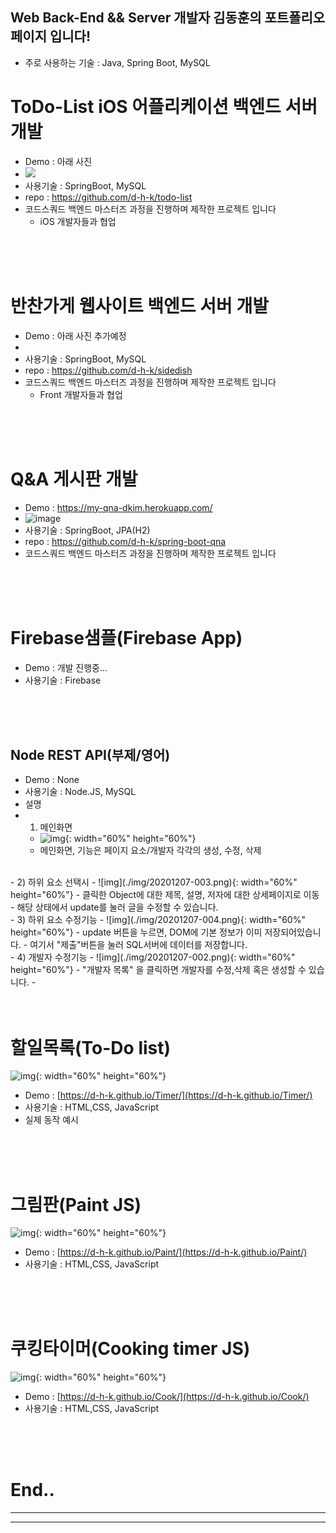 ## Web Back-End && Server 개발자 김동훈의 포트폴리오 페이지 입니다!
- 주로 사용하는 기술 : Java, Spring Boot, MySQL

# ToDo-List iOS 어플리케이션 백엔드 서버 개발
- Demo : 아래 사진
- ![](https://user-images.githubusercontent.com/75113784/115102520-5840ae00-9f86-11eb-9cd1-643cb0ff4e37.png)
- 사용기술 : SpringBoot, MySQL
- repo : https://github.com/d-h-k/todo-list
- 코드스쿼드 백엔드 마스터즈 과정을 진행하며 제작한 프로젝트 입니다
  - iOS 개발자들과 협업

<br>
<br>
<br>

# 반찬가게 웹사이트 백엔드 서버 개발
- Demo : 아래 사진 추가예정
- ![]()
- 사용기술 : SpringBoot, MySQL
- repo : https://github.com/d-h-k/sidedish
- 코드스쿼드 백엔드 마스터즈 과정을 진행하며 제작한 프로젝트 입니다
  - Front 개발자들과 협업

<br>
<br>
<br>

# Q&A 게시판 개발
- Demo : https://my-qna-dkim.herokuapp.com/
- ![image](https://user-images.githubusercontent.com/31065684/116231503-ee997e80-a793-11eb-8a90-4cab3465444f.png)
- 사용기술 : SpringBoot, JPA(H2)
- repo : https://github.com/d-h-k/spring-boot-qna
- 코드스쿼드 백엔드 마스터즈 과정을 진행하며 제작한 프로젝트 입니다

<br>
<br>
<br>

# Firebase샘플(Firebase App)
- Demo : 개발 진행중...
- 사용기술 : Firebase

<br>
<br>
<br>

## Node REST API(부제/영어)
- Demo : None
- 사용기술 : Node.JS, MySQL
- 설명
- 1) 메인화면
  - ![img](./img/20201207-001.png){: width="60%" height="60%"}
  - 메인화면, 기능은 페이지 요소/개발자 각각의 생성, 수정, 삭제
<br>
- 2) 하위 요소 선택시
  - ![img](./img/20201207-003.png){: width="60%" height="60%"}
  - 클릭한 Object에 대한 제목, 설명, 저자에 대한 상세페이지로 이동
  - 해당 상태에서 update를 눌러 글을 수정할 수 있습니다.
<br>
- 3) 하위 요소 수정기능
  - ![img](./img/20201207-004.png){: width="60%" height="60%"}
  - update 버튼을 누르면, DOM에 기본 정보가 이미 저장되어있습니다.
  - 여기서 "제출"버튼을 눌러 SQL서버에 데이터를 저장합니다.
<br>
- 4) 개발자 수정기능
  - ![img](./img/20201207-002.png){: width="60%" height="60%"}
  - "개발자 목록" 을 클릭하면 개발자를 수정,삭제 혹은 생성할 수 있습니다.
  - 

<br>
<br>
<br>


# 할일목록(To-Do list)
![img](./img/Todo.png){: width="60%" height="60%"}
- Demo : [https://d-h-k.github.io/Timer/](https://d-h-k.github.io/Timer/)
- 사용기술 : HTML,CSS, JavaScript
- 실제 동작 예시



<br>
<br>
<br>



# 그림판(Paint JS)
![img](./img/jspaintpic.png){: width="60%" height="60%"}
- Demo : [https://d-h-k.github.io/Paint/](https://d-h-k.github.io/Paint/)
- 사용기술 : HTML,CSS, JavaScript


<br>
<br>
<br>


# 쿠킹타이머(Cooking timer JS)
![img](./img/ctimer.png){: width="60%" height="60%"}
- Demo : [https://d-h-k.github.io/Cook/](https://d-h-k.github.io/Cook/)
- 사용기술 : HTML,CSS, JavaScript


<br>
<br>
<br>



# End..

<hr size="5px">

<hr size="5px">
<br>

<!--- 주석처리되어 보이지 않는 
//저장

<hr color=#4287f5 size="5px">
<img src="/img/jspaintpic.png" width="450" >
{: width="100" height="100"}



POST 템플릿


## 제목(부제/영어)
- Demo : https://d-h-k.github.io/Paint/(링크)
- 사용기술 : HTML,CSS, JavaScript
<img src="/img/@@이미지위치@@@" width="450" >
<br>
<br>

<hr size="5px">



--->



